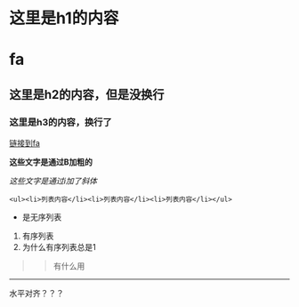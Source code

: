 # 这里是h1的内容
# fa
## 这里是h2的内容，但是没换行
### 这里是h3的内容，换行了


[链接到fa](#user-content-fa)

**这些文字是通过B加粗的**

_这些文字是通过i加了斜体_

`<ul><li>列表内容</li><li>列表内容</li><li>列表内容</li></ul>`
* 是无序列表
1. 有序列表
1. 为什么有序列表总是1
> > 有什么用

***
水平对齐？？？
